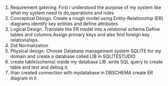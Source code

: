1) Requirement gatering.
   First i understood the purpose of my system like what my system need to do,operations and rules
2) Conceptual Design.
   Create a rough model using Entity-Relationship (ER) diagrams.identify key entities and define      attributes
3) Logical Design.
  Translate the ER model into a relational schema.Define tables and columns.Assign primary keys
  and also find  foreign key relationships.
4) Did Normalization
5) Physical design.
  Choose Database management system SQLITE for my domain and create a database called LIB in          SQLITESTUDIO
6) create table(schema) inside my database LIB .write SQL query to create table and test and debug    it.
7) than created connection with mydatabase in DBSCHEMA create ER diagram in it .
